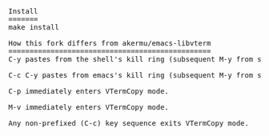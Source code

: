 <pre>
Install
=======
make install

How this fork differs from akermu/emacs-libvterm
================================================
C-y pastes from the shell's kill ring (subsequent M-y from same).

C-c C-y pastes from emacs's kill ring (subsequent M-y from same).

C-p immediately enters VTermCopy mode.

M-v immediately enters VTermCopy mode.

Any non-prefixed (C-c) key sequence exits VTermCopy mode.
</pre>
